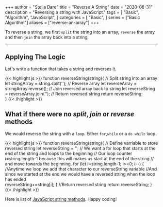 +++
author = "Stella Dare"
title = "Reverse A String"
date = "2020-08-31"
description = "Reversing a string with JavaScript."
tags = [
    "Basic",
    "Algorithm",
    "JavaScript",
]
categories = [
    "Basic",
]
series = ["Basic Algorithm"]
aliases = ["reverse-an-array"]
+++

To reverse a string, we first `split` the string into an array, `reverse` the array and then `join` the array back into a string.
<!--more-->

---
## Applying The Logic
Let's write a function that takes a string and reverses it.

{{< highlight js >}}
function reverseString(string){
    // Split string into an array
    let stringArray = string.split('');
    // Reverse array
    let reverseArray = stringArray.reverse();
    // Join reversed array back to string
    let reverseString = reverseArray.join('');
    // Return reversed string
    return reverseString;   
}
{{< /highlight >}}

## What if there were no *split*, *join* or *reverse* methods
We would reverse the string with a `loop`. Either `for`,`while` or a `do while` loop.

{{< highlight js >}}
function reverseString(string){
    // Define varriable to store reversed string
    let reverseString = '';
    // We want a for loop that starts at the end of the string and loops to the beginning
    // Our loop counter i=string.length-1 because this will makes us start at the end of the string
    // and move towards the beginning. 
    for (let i=string.length-1; i>=0; i--) {
    //Anytime we loop we add that character to our reverseString variable
    //And since we started at the end we would have a reversed string when the loop has ended    
        reverseString+=string[i];
    }
    //Return reversed string
    return reverseString;
}
{{< /highlight >}}

Here is list of [JavaScript string methods](https://www.w3schools.com/jsref/jsref_obj_string.asp). 
Happy coding!